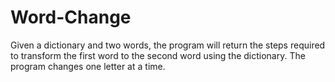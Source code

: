 # Word-Change
Given a dictionary and two words, the program will return the steps required to transform the first word to the second word using the dictionary. The program changes one letter at a time.
